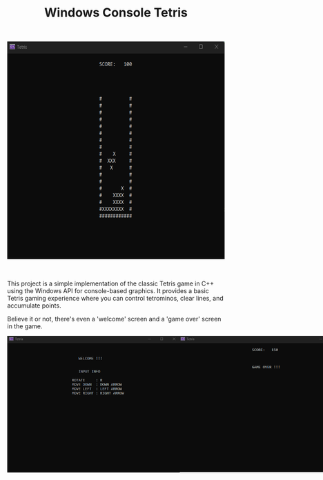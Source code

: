 <h1 align="center">Windows Console Tetris</h1>
<br>

<p align="center">
    <img src="Screenshots/ingameSS.png" width="640" height="505" alt="In-Game" />
</p>
<br>

This project is a simple implementation of the classic Tetris game in C++ using the Windows API for console-based graphics. 
It provides a basic Tetris gaming experience where you can control tetrominos, clear lines, and accumulate points.

Believe it or not, there's even a 'welcome' screen and a 'game over' screen in the game.

<div style="display: flex; justify-content: space-between;">
    <img src="Screenshots/infoBeforeGameSS.png" width="400 height="316" alt="Welcome" />
    <img src="Screenshots/gameOverSS.png" width="400" height="316" alt="In-Game" />
</div>
